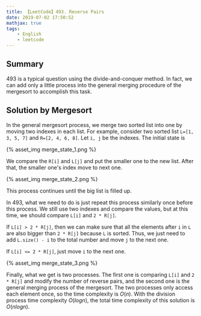 ```yaml
---
title: 【LeetCode】493. Reverse Pairs
date: 2019-07-02 17:50:52
mathjax: true
tags:
    - English
    - leetcode
---
```


## Summary

493 is a typical question using the divide-and-conquer method. In fact, we can add only a little process into the general merging procedure of the mergesort to accomplish this task.

## Solution by Mergesort

In the general mergesort process, we merge two sorted list into one by moving two indexes in each list. For example, consider two sorted list `L=[1, 3, 5, 7]` and `R=[2, 4, 6, 8]`. Let `i, j` be the indexes. The initial state is

{% asset_img merge_state_1.png %}

We compare the `R[i]` and `L[j]` and put the smaller one to the new list. After that, the smaller one\'s index move to next one.

{% asset_img merge_state_2.png %}

This process continues until the big list is filled up.

In 493, what we need to do is just repeat this process similarly once before this process. We still use two indexes and compare the values, but at this time, we should compare `L[i]` and `2 * R[j]`.

If `L[i] > 2 * R[j]`, then we can make sure that all the elements after `i` in `L` are also bigger than `2 * R[j]` because `L` is sorted. Thus, we just need to add `L.size() - i` to the total number and move `j` to the next one.

If `L[i] <= 2 * R[j]`, just move `i` to the next one.

{% asset_img merge_state_3.png %}

Finally, what we get is two processes. The first one is comparing `L[i]` and `2 * R[j]` and modify the number of reverse pairs, and the second one is the general merging process of the mergesort. The two processes only access each element once, so the time complexity is $O(n)$. With the division process time complexity $O(logn)$, the total time complexity of this solution is $O(nlogn)$.
